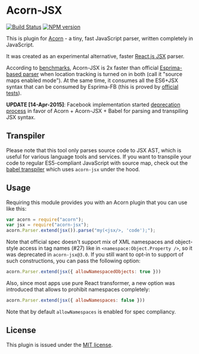 # Acorn-JSX

[![Build Status](https://travis-ci.org/RReverser/acorn-jsx.svg?branch=master)](https://travis-ci.org/RReverser/acorn-jsx)
[![NPM version](https://img.shields.io/npm/v/acorn-jsx.svg)](https://www.npmjs.org/package/acorn-jsx)

This is plugin for [Acorn](http://marijnhaverbeke.nl/acorn/) - a tiny, fast JavaScript parser, written completely in JavaScript.

It was created as an experimental alternative, faster [React.js JSX](http://facebook.github.io/react/docs/jsx-in-depth.html) parser.

According to [benchmarks](https://github.com/RReverser/acorn-jsx/blob/master/test/bench.html), Acorn-JSX is 2x faster than official [Esprima-based parser](https://github.com/facebook/esprima) when location tracking is turned on in both (call it "source maps enabled mode"). At the same time, it consumes all the ES6+JSX syntax that can be consumed by Esprima-FB (this is proved by [official tests](https://github.com/RReverser/acorn-jsx/blob/master/test/tests-jsx.js)).

**UPDATE [14-Apr-2015]**: Facebook implementation started [deprecation process](https://github.com/facebook/esprima/issues/111) in favor of Acorn + Acorn-JSX + Babel for parsing and transpiling JSX syntax.

## Transpiler

Please note that this tool only parses source code to JSX AST, which is useful for various language tools and services. If you want to transpile your code to regular ES5-compliant JavaScript with source map, check out the [babel transpiler](https://babeljs.io/) which uses `acorn-jsx` under the hood.

## Usage

Requiring this module provides you with an Acorn plugin that you can use like this:

```javascript
var acorn = require("acorn");
var jsx = require("acorn-jsx");
acorn.Parser.extend(jsx()).parse("my(<jsx/>, 'code');");
```

Note that official spec doesn't support mix of XML namespaces and object-style access in tag names (#27) like in `<namespace:Object.Property />`, so it was deprecated in `acorn-jsx@3.0`. If you still want to opt-in to support of such constructions, you can pass the following option:

```javascript
acorn.Parser.extend(jsx({ allowNamespacedObjects: true }))
```

Also, since most apps use pure React transformer, a new option was introduced that allows to prohibit namespaces completely:

```javascript
acorn.Parser.extend(jsx({ allowNamespaces: false }))
```

Note that by default `allowNamespaces` is enabled for spec compliancy.

## License

This plugin is issued under the [MIT license](./LICENSE).
